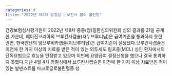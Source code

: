 ```yaml
---
categories: d
title: "2022년 제8차 암질심 브루킨사 급여 불인정"
---
```

건강보험심사평가원이 2022년 제8차 중증(암)질환심의위원회 심의 결과를 21일 공개한 가운데, 베이진코리아의 브루킨사캡슐(자누브루티닙)은 급여기준을 통과하지 못한 반면, 한국얀센의 임브루비카캡슐(이브루티닙)은 급여기준이 설정됐다.브루킨사캡슐은 이전에 한 가지 이상의 치료를 받은 적이 있는 외투세포 림프종(MCL) 성인 환자에서의 단독요법으로 효능을 인정받고 있으며 이번에 요양급여 결정신청을 했으나 결국 통과하지 못했다.지난 4월 4차 암질심에서 브루킨사캡슐은 이전에 한 가지 이상 치료받은 적이 있는 발덴스트롬 마크로글로불린혈증 성